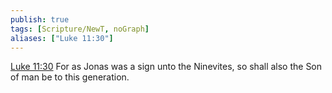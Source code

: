 ```yaml
---
publish: true
tags: [Scripture/NewT, noGraph]
aliases: ["Luke 11:30"]
---
```

[Luke 11:30](https://churchofjesuschrist.org/study/scriptures/nt/luke/11?lang=eng&id=p30#p30) For as Jonas was a sign unto the Ninevites, so shall also the Son of man be to this generation.
